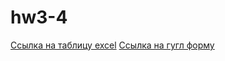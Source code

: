 # hw3-4
[Ссылка на таблицу excel](https://1drv.ms/x/s!AqA1X8vI5rwBhlXBv-WNLNKQViOK)
[Ссылка на гугл форму](https://goo.gl/forms/ZnM8upKbUK2Thtlk1)
